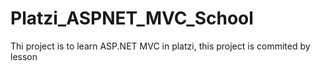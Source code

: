 # Platzi_ASPNET_MVC_School
Thi project is to learn ASP.NET MVC in platzi, this project is commited by lesson
